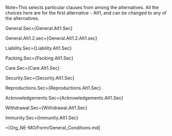 Note=This selects particular clauses from among the alternatives.  All the choices here are for the first alternative - Alt1, and can be changed to any of the alternatives.

General.Sec={General.Alt1.Sec}

General.Alt1.2.sec={General.Alt1.2.Alt1.sec}

Liability.Sec={Liability.Alt1.Sec}

Packing.Sec={Packing.Alt1.Sec}

Care.Sec={Care.Alt1.Sec}

Security.Sec={Security.Alt1.Sec}

Reproductions.Sec={Reproductions.Alt1.Sec}

Acknowledgements.Sec={Acknowledgements.Alt1.Sec}

Withdrawal.Sec={Withdrawal.Alt1.Sec}

Immunity.Sec={Immunity.Alt1.Sec}

=[Org_NE-MO/Form/General_Conditions.md]